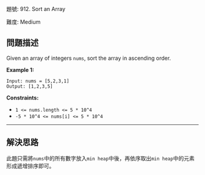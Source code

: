 題號: 912. Sort an Array

難度: Medium

## 問題描述

Given an array of integers `nums`, sort the array in ascending order.


**Example 1:**

```
Input: nums = [5,2,3,1]
Output: [1,2,3,5]
```

**Constraints:**

- `1 <= nums.length <= 5 * 10^4`
- `-5 * 10^4 <= nums[i] <= 5 * 10^4`



---
## 解決思路

此題只需將`nums`中的所有數字放入`min heap`中後，再依序取出`min heap`中的元素形成遞增排序即可。